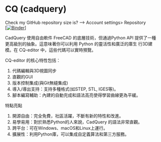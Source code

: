 # CQ (cadquery)
Check my GitHub repository size is? --> Account settings> Repository<br>
[[![Binder](https://mybinder.org/badge_logo.svg)](https://mybinder.org/v2/gh/p3teacher/CQ/main)]<br>

CadQuery 使用自由軟件 FreeCAD 的底層技術，但通過Python API 提供了一種更高級別的抽象。這意味著你可以利用 Python 的靈活性和廣泛的庫生
行3D建模。在 CQ-editor 中，這些代碼可以實時預覽。

CQ-editor 的核心特性包括：
1. 代碼編輯與3D視圖同步
2. 直觀的GUI
3. 版本控制集成(與Git無縫集成)
4. 導入/導出支持：支持多種格式(如STEP, STL, IGES等)。
5. 腳本編寫輔助：內建的自動完成和語法高亮使得學習曲線更為平緩。

特點亮點
1. 開源自由：完全免費，社區活躍，不斷有新的特性和改進。
2. 易學易用：對於熟悉Python的人來說，CadQuery 的語法非常直觀。
3. 跨平台：可在Windows、macOS和Linux上運行。
4. 擴展性：利用Python庫，可以集成自定義算法和第三方服務。
